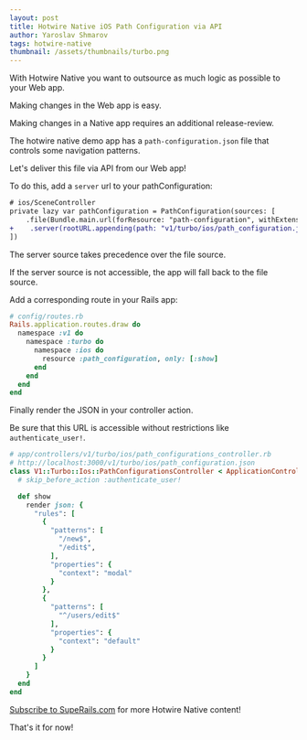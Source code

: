 ```yaml
---
layout: post
title: Hotwire Native iOS Path Configuration via API
author: Yaroslav Shmarov
tags: hotwire-native
thumbnail: /assets/thumbnails/turbo.png
---
```


With Hotwire Native you want to outsource as much logic as possible to your Web app.

Making changes in the Web app is easy.

Making changes in a Native app requires an additional release-review.

The hotwire native demo app has a `path-configuration.json` file that controls some navigation patterns.

Let's deliver this file via API from our Web app!

To do this, add a `server` url to your pathConfiguration:

```diff
# ios/SceneController
private lazy var pathConfiguration = PathConfiguration(sources: [
    .file(Bundle.main.url(forResource: "path-configuration", withExtension: "json")!),
+    .server(rootURL.appending(path: "v1/turbo/ios/path_configuration.json"))
])
```

The server source takes precedence over the file source.

If the server source is not accessible, the app will fall back to the file source.

Add a corresponding route in your Rails app:

```ruby
# config/routes.rb
Rails.application.routes.draw do
  namespace :v1 do
    namespace :turbo do
      namespace :ios do
        resource :path_configuration, only: [:show]
      end
    end
  end
end
```

Finally render the JSON in your controller action.

Be sure that this URL is accessible without restrictions like `authenticate_user!`.

```ruby
# app/controllers/v1/turbo/ios/path_configurations_controller.rb
# http://localhost:3000/v1/turbo/ios/path_configuration.json
class V1::Turbo::Ios::PathConfigurationsController < ApplicationController
  # skip_before_action :authenticate_user!

  def show
    render json: {
      "rules": [
        {
          "patterns": [
            "/new$",
            "/edit$",
          ],
          "properties": {
            "context": "modal"
          }
        },
        {
          "patterns": [
            "^/users/edit$"
          ],
          "properties": {
            "context": "default"
          }
        }
      ]
    }
  end
end
```

[Subscribe to SupeRails.com](https://superails.com/pricing) for more Hotwire Native content!

That's it for now!
